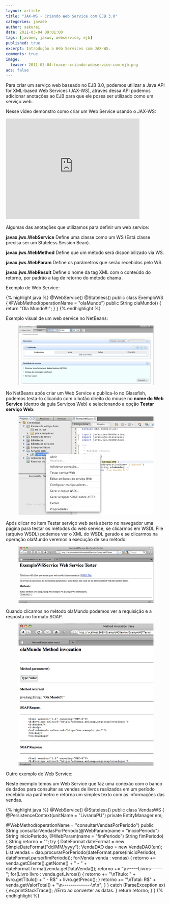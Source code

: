 ```yaml
---
layout: article
title: "JAX-WS - Criando Web Service com EJB 3.0"
categories: javaee
author: sakurai
date: 2011-03-04 09:01:00
tags: [javaee, jaxws, webservice, ejb]
published: true
excerpt: Introdução a Web Services com JAX-WS.
comments: true
image:
  teaser: 2011-03-04-teaser-criando-webservice-com-ejb.png
ads: false
---
```


Para criar um serviço web baseado no EJB 3.0, podemos utilizar a Java API for XML-based Web Services (JAX-WS), através dessa API podemos adicionar anotações ao EJB para que ele possa ser utilizado como um serviço web.

Nesse vídeo demonstro como criar um Web Service usando o JAX-WS:

<iframe width="420" height="315" src="https://www.youtube.com/embed/p2G08MDxCUs" frameborder="0" allowfullscreen></iframe>

Algumas das anotações que utilizamos para definir um web service:

**javax.jws.WebService**
Define uma classe como um WS (Está classe precisa ser um Stateless Session Bean).

**javax.jws.WebMethod**
Define que um método será disponibilizado via WS.

**javax.jws.WebParam**
Define os parâmetros que serão recebidos pelo WS.

**javax.jws.WebResult**
Define o nome da tag XML com o conteúdo do retorno, por padrão a tag de retorno do método chama <return>.

Exemplo de Web Service:

{% highlight java %}
@WebService()
@Stateless()
public class ExemploWS {
  @WebMethod(operationName = "olaMundo")
  public String olaMundo() {
    return "Ola Mundo!!!";
  }
}
{% endhighlight %}

Exemplo visual de um web service no NetBeans:

<figure>
    <a href="/images/2011-03-04-criando-webservice-com-ejb-01.png"><img src="/images/2011-03-04-criando-webservice-com-ejb-01.png" alt="Exemplo visual de Web Services no NetBeans."></a>
</figure>

No NetBeans após criar um Web Service e publica-lo no Glassfish, podemos testa-lo clicando com o botão direito do mouse no **nome do Web Service** (dentro da guia Serviços Web) e selecionando a opção **Testar serviço Web**:

<figure>
    <a href="/images/2011-03-04-criando-webservice-com-ejb-02.png"><img src="/images/2011-03-04-criando-webservice-com-ejb-02.png" alt="Testar Web Service."></a>
</figure>

Após clicar no item Testar serviço web será aberto no navegador uma página para testar os métodos do web service, se clicarmos em WSDL File (arquivo WSDL) podemos ver o XML do WSDL gerado e se clicarmos na operação olaMundo veremos a execução de seu método:

<figure>
    <a href="/images/2011-03-04-criando-webservice-com-ejb-03.png"><img src="/images/2011-03-04-criando-webservice-com-ejb-03.png" alt="Testar Web Service."></a>
</figure>

Quando clicamos no método olaMundo podemos ver a requisição e a resposta no formato SOAP.

<figure>
    <a href="/images/2011-03-04-criando-webservice-com-ejb-04.png"><img src="/images/2011-03-04-criando-webservice-com-ejb-04.png" alt="Testar Web Service."></a>
</figure>

Outro exemplo de Web Service:

Neste exemplo temos um Web Service que faz uma conexão com o banco de dados para consultar as vendes de livros realizados em um período recebido via parâmetro e retorna um simples texto com as informações das vendas.

{% highlight java %}
@WebService()
@Stateless()
public class VendasWS {
  @PersistenceContext(unitName = "LivrariaPU")
  private EntityManager em;

  @WebMethod(operationName = "consultarVendasPorPeriodo")
  public String consultarVendasPorPeriodo(@WebParam(name = "inicioPeriodo") String inicioPeriodo, @WebParam(name = "fimPeriodo") String fimPeriodo) {
    String retorno = "";
    try {
      DateFormat dateFormat = new SimpleDateFormat("dd/MM/yyyy");
      VendaDAO dao = new VendaDAO(em);
      List<Venda> vendas = dao.procurarPorPeriodo(dateFormat.parse(inicioPeriodo), dateFormat.parse(fimPeriodo));
      for(Venda venda : vendas) {
        retorno += venda.getCliente().getNome() + " - " + dateFormat.format(venda.getDataVenda());
        retorno += "\n-----Livros------";
        for(Livro livro : venda.getLivros()) {
          retorno += "\nTitulo: " + livro.getTitulo() + " - R$" + livro.getPreco();
        }
        retorno += "\nTotal: R$" + venda.getValorTotal() + "\n--------------\n\n";
      }
    } catch (ParseException ex) {
      ex.printStackTrace(); //Erro ao converter as datas.
    }
    return retorno;
  }
}
{% endhighlight %}
